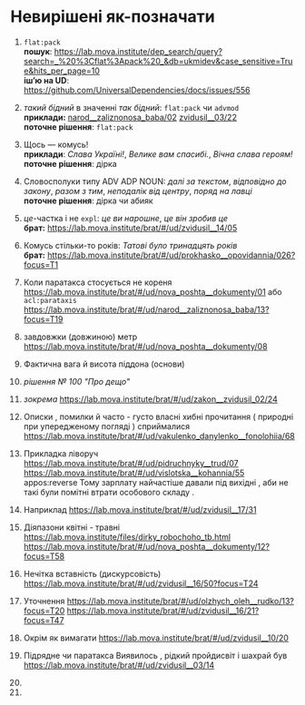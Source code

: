 # Невирішені як-позначати

1. `flat:pack`  
**пошук**: https://lab.mova.institute/dep_search/query?search=_%20%3Cflat%3Apack%20_&db=ukmidev&case_sensitive=True&hits_per_page=10  
**іш’ю на UD**: https://github.com/UniversalDependencies/docs/issues/556

1. _такий бідний_ в значенні _так бідний_: `flat:pack` чи `advmod`  
**приклади:** [narod__zaliznonosa_baba/02](https://lab.mova.institute/brat/#/ud/narod__zaliznonosa_baba/02) [zvidusil__03/22](https://lab.mova.institute/brat/#/ud/zvidusil__03/22)  
**поточне рішення**: `flat:pack`  

1. Щось — комусь!  
**приклади**: _Слава Україні!_, _Велике вам спасибі._, _Вічна слава героям!_  
**поточне рішення**: дірка

1. Словосполуки типу ADV ADP NOUN: _далі за текстом_, _відповідно до закону_, _разом з тим_, _неподалік від центру_, _поряд на лавці_  
**поточне рішення**: дірка чи абияк

1. _це_-частка і не `expl`: _це ви нарошне_, _це він зробив це_  
**брат:** https://lab.mova.institute/brat/#/ud/zvidusil__14/05

1. Комусь стільки-то років: _Татові було тринадцять років_  
**брат:** https://lab.mova.institute/brat/#/ud/prokhasko__opovidannia/026?focus=T1

1. Коли паратакса стосується не кореня https://lab.mova.institute/brat/#/ud/nova_poshta__dokumenty/01 або `acl:parataxis`
https://lab.mova.institute/brat/#/ud/narod__zaliznonosa_baba/13?focus=T19

1. завдовжки (довжиною) метр https://lab.mova.institute/brat/#/ud/nova_poshta__dokumenty/08
1. Фактична вага й висота піддона (основи)
1. _рішення № 100 "Про дещо"_
1. _зокрема_ https://lab.mova.institute/brat/#/ud/zakon__zvidusil_02/24
1. Описки , помилки й часто - густо власні хибні прочитання ( природні при упередженому погляді ) сприймалися https://lab.mova.institute/brat/#/ud/vakulenko_danylenko__fonolohiia/68
1. Прикладка ліворуч https://lab.mova.institute/brat/#/ud/pidruchnyky__trud/07
https://lab.mova.institute/brat/#/ud/vislotska__kohannia/55
appos:reverse
Тому зарплату найчастіше давали під вихідні , аби не такі були помітні втрати особового складу . 
1. Наприклад https://lab.mova.institute/brat/#/ud/zvidusil__17/31
1. Діяпазони квітні - травні https://lab.mova.institute/files/dirky_robochoho_tb.html
https://lab.mova.institute/brat/#/ud/nova_poshta__dokumenty/12?focus=T58
1. Нечітка вставність (дискурсовість) https://lab.mova.institute/brat/#/ud/zvidusil__16/50?focus=T24
1. Уточнення https://lab.mova.institute/brat/#/ud/olzhych_oleh__rudko/13?focus=T20
https://lab.mova.institute/brat/#/ud/zvidusil__16/21?focus=T47
1. Окрім як вимагати https://lab.mova.institute/brat/#/ud/zvidusil__10/20
1. Підрядне чи паратакса Виявилось , рідкий пройдисвіт і шахрай був https://lab.mova.institute/brat/#/ud/zvidusil__03/14
1.
1.


<!-- 
**іш’ю на UD**:
**поточне рішення**:
**приклади**: ()[] ()[] 
 -->

